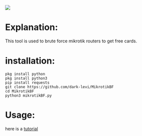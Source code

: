 <img src="https://raw.githubusercontent.com/dark-levi/MikrotikBF/main/Screenshot_%D9%A2%D9%A0%D9%A2%D9%A4%D9%A0%D9%A3%D9%A0%D9%A9-%D9%A1%D9%A8%D9%A5%D9%A3%D9%A4%D9%A2_Termux.jpg">

# Explanation:
<p>
  This tool is used to brute force mikrotik routers to get free cards.
</p>

# installation:

```
pkg install python
pkg install python3
pip install requests
git clone https://github.com/dark-levi/MikrotikBF
cd MikrotikBF 
python3 mikrotikBF.py
```

# Usage:
here is a <a href="https://google.com">tutorial</a>
